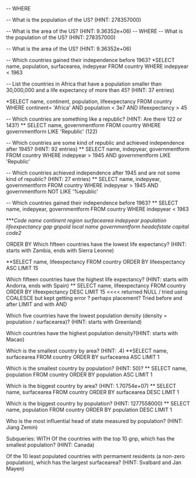 -- WHERE

-- What is the population of the US? (HINT: 278357000)

-- What is the area of the US? (HINT: 9.36352e+06)
-- WHERE
-- What is the population of the US? (HINT: 278357000)

-- What is the area of the US? (HINT: 9.36352e+06)

-- Which countries gained their independence before 1963?
*SELECT  name, population, surfacearea, indepyear
FROM country
WHERE indepyear < 1963

-- List the countries in Africa that have a population smaller than 30,000,000 and a life expectancy of more than 45? (HINT: 37 entries)

*SELECT  name, continent, population, lifeexpectancy
FROM country
WHERE continent= 'Africa'
AND population < 3e7 
AND lifeexpectancy > 45

-- Which countries are something like a republic? (HINT: Are there 122 or 143?)
** SELECT  name, governmentform
FROM country
WHERE governmentform 
LIKE 'Republic' (122)


-- Which countries are some kind of republic and achieved independence after 1945? (HINT: 92 entries)
** SELECT  name, indepyear, governmentform
FROM country
WHERE indepyear > 1945 
AND governmentform
LIKE 'Republic'


-- Which countries achieved independence after 1945 and are not some kind of republic? (HINT: 27 entries)
** SELECT  name, indepyear, governmentform
FROM country
WHERE indepyear > 1945 
AND governmentform 
NOT LIKE '%epublic'

-- Which countries gained their independence before 1963?
** SELECT  name, indepyear, governmentform
FROM country
WHERE indepyear < 1963

****Code name continent region surfacearea indepyear population lifeexpectancy gap gnpold local name governmentform headofstate capital code2*

ORDER BY
Which fifteen countries have the lowest life expectancy? (HINT: starts with Zambia, ends with Sierra Leonne)

**SELECT  name, lifeexpectancy
FROM country
ORDER BY lifeexpectancy ASC
LIMIT 15

Which fifteen countries have the highest life expectancy? (HINT: starts with Andorra, ends with Spain)
** SELECT  name, lifeexpectancy
FROM country
ORDER BY lifeexpectancy DESC
LIMIT 15 <<<< returned NULL / tried using COALESCE but kept getting error ? perhaps placement? Tried before and after LIMIT and with AND

Which five countries have the lowest population density (density = population / surfacearea)? (HINT: starts with Greenland)

Which countries have the highest population density?(HINT: starts with Macao)

Which is the smallest country by area? (HINT: .4)
**SELECT  name, surfacearea
FROM country 
ORDER BY surfacearea ASC
LIMIT 1

Which is the smallest country by population? (HINT: 50)?
** SELECT  name, population
FROM country 
ORDER BY population ASC
LIMIT 1

Which is the biggest country by area? (HINT: 1.70754e+07) 
** SELECT  name, surfacearea
FROM country 
ORDER BY surfacearea DESC
LIMIT 1

Which is the biggest country by population? (HINT: 1277558000)
** SELECT  name, population
FROM country 
ORDER BY population DESC
LIMIT 1


Who is the most influential head of state measured by population? (HINT: Jiang Zemin)

Subqueries: WITH
Of the countries with the top 10 gnp, which has the smallest population? (HINT: Canada)


Of the 10 least populated countries with permament residents (a non-zero population), which has the largest surfacearea? (HINT: Svalbard and Jan Mayen)